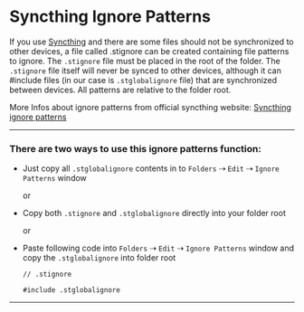 # Syncthing Ignore Patterns
If you use [Syncthing](https://syncthing.net/) and there are some files should not be synchronized to other devices, a file called .stignore can be created containing file patterns to ignore. The ```.stignore``` file must be placed in the root of the folder. The ```.stignore``` file itself will never be synced to other devices, although it can #include files (in our case is ```.stglobalignore``` file) that are synchronized between devices. All patterns are relative to the folder root.

More Infos about ignore patterns from official syncthing website: [Syncthing ignore patterns](https://docs.syncthing.net/users/ignoring.html)

---

### There are two ways to use this ignore patterns function:

* Just copy all ```.stglobalignore``` contents in to ```Folders``` ⇢ ```Edit``` ⇢ ```Ignore Patterns``` window

    or
* Copy both ```.stignore``` and ```.stglobalignore``` directly into your folder root

    or

* Paste following code into ```Folders``` ⇢ ```Edit``` ⇢ ```Ignore Patterns``` window and copy the ```.stglobalignore``` into folder root
    ```     
    // .stignore

    #include .stglobalignore
    ```

---